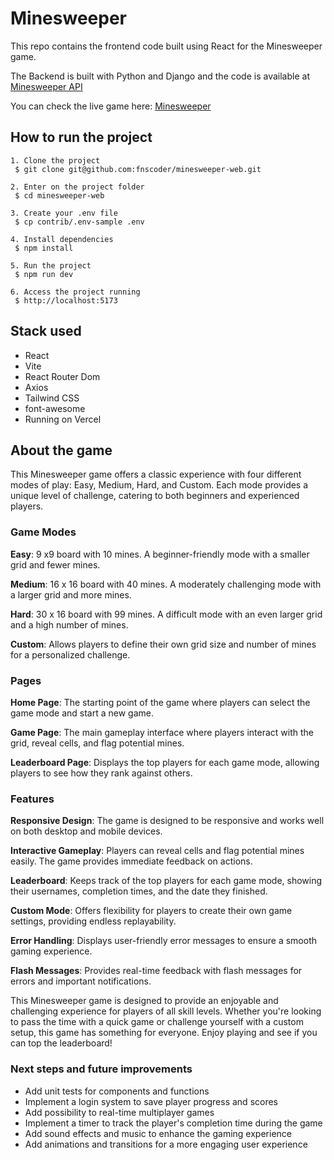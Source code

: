 # Minesweeper

This repo contains the frontend code built using React for the Minesweeper game.

The Backend is built with Python and Django and the code is available at [Minesweeper API](https://github.com/fnscoder/minesweeper-api)

You can check the live game here: [Minesweeper](https://minesweeper-web-eight.vercel.app/)

## How to run the project

```
1. Clone the project
 $ git clone git@github.com:fnscoder/minesweeper-web.git
 
2. Enter on the project folder
 $ cd minesweeper-web
 
3. Create your .env file
 $ cp contrib/.env-sample .env
 
4. Install dependencies
 $ npm install

5. Run the project
 $ npm run dev
 
6. Access the project running 
 $ http://localhost:5173
```

## Stack used
* React
* Vite
* React Router Dom
* Axios
* Tailwind CSS
* font-awesome
* Running on Vercel


## About the game
This Minesweeper game offers a classic experience with four different modes of play: Easy, Medium, Hard, and Custom. 
Each mode provides a unique level of challenge, catering to both beginners and experienced players.

### Game Modes
**Easy**: 9 x9 board with 10 mines. A beginner-friendly mode with a smaller grid and fewer mines.

**Medium**: 16 x 16 board with 40 mines. A moderately challenging mode with a larger grid and more mines.

**Hard**: 30 x 16 board with 99 mines. A difficult mode with an even larger grid and a high number of mines.

**Custom**: Allows players to define their own grid size and number of mines for a personalized challenge.

### Pages
**Home Page**: The starting point of the game where players can select the game mode and start a new game.

**Game Page**: The main gameplay interface where players interact with the grid, reveal cells, and flag potential mines.

**Leaderboard Page**: Displays the top players for each game mode, allowing players to see how they rank against others.

### Features
**Responsive Design**: The game is designed to be responsive and works well on both desktop and mobile devices.

**Interactive Gameplay**: Players can reveal cells and flag potential mines easily. The game provides immediate feedback on actions.

**Leaderboard**: Keeps track of the top players for each game mode, showing their usernames, completion times, and the date they finished.

**Custom Mode**: Offers flexibility for players to create their own game settings, providing endless replayability.

**Error Handling**: Displays user-friendly error messages to ensure a smooth gaming experience.

**Flash Messages**: Provides real-time feedback with flash messages for errors and important notifications.

This Minesweeper game is designed to provide an enjoyable and challenging experience for players of all skill levels. Whether you're looking to pass the time with a quick game or challenge yourself with a custom setup, this game has something for everyone. Enjoy playing and see if you can top the leaderboard!

### Next steps and future improvements
- Add unit tests for components and functions
- Implement a login system to save player progress and scores
- Add possibility to real-time multiplayer games
- Implement a timer to track the player's completion time during the game
- Add sound effects and music to enhance the gaming experience
- Add animations and transitions for a more engaging user experience
